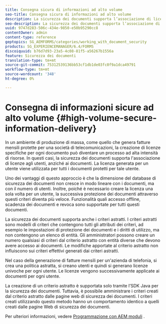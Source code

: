 ```yaml
---
title: Consegna sicura di informazioni ad alto volume
seo-title: Consegna sicura di informazioni ad alto volume
description: La sicurezza dei documenti supporta l’associazione di licenze agli utenti, anziché ai documenti negli ambienti di produzione di massa.
seo-description: La sicurezza dei documenti supporta l’associazione di licenze agli utenti, anziché ai documenti negli ambienti di produzione di massa.
uuid: 9747d283-506c-434e-9850-e50b95290cc8
contentOwner: admin
content-type: reference
geptopics: SG_AEMFORMS/categories/working_with_document_security
products: SG_EXPERIENCEMANAGER/6.4/FORMS
discoiquuid: b76d7d93-23a5-4c08-81f5-a56267b1556a
feature: Sicurezza dei documenti
translation-type: tm+mt
source-git-commit: 75312539136bb53cf1db1de03fc0f9a1dca49791
workflow-type: tm+mt
source-wordcount: '348'
ht-degree: 0%

---
```



# Consegna di informazioni sicure ad alto volume {#high-volume-secure-information-delivery}

In un ambiente di produzione di massa, come quello che genera fatture mensili protette per una società di telecomunicazioni, la creazione di licenze specifiche per ogni documento può diventare un processo ad alta intensità di risorse. In questi casi, la sicurezza dei documenti supporta l&#39;associazione di licenze agli utenti, anziché ai documenti. La licenza generata per un utente viene utilizzata per tutti i documenti protetti per tale utente.

Uno dei vantaggi di questo approccio è che la dimensione del database di sicurezza dei documenti non cresce in modo lineare con i documenti, ma con il numero di utenti. Inoltre, poiché è necessario creare la licenza una sola volta per un utente, la successiva protezione dei documenti attraverso questi criteri diventa più veloce. Funzionalità quali accesso offline, scadenza dei documenti e revoca sono supportate per tutti questi documenti.

La sicurezza dei documenti supporta anche i criteri astratti. I criteri astratti sono modelli di criteri che contengono tutti gli attributi dei criteri, ad esempio le impostazioni di protezione dei documenti e i diritti di utilizzo, ma non contengono un elenco di entità. Gli amministratori possono creare un numero qualsiasi di criteri dal criterio astratto con entità diverse che devono avere accesso ai documenti. Le modifiche apportate al criterio astratto non influiscono sui criteri effettivi generati dai criteri astratti.

Nel caso della generazione di fatture mensili per un&#39;azienda di telefonia, si crea una politica astratta, si creano utenti e quindi si generano licenze univoche per ogni utente. Le licenze vengono successivamente applicate ai documenti per ogni utente.

La creazione di un criterio astratto è supportata solo tramite l’SDK Java per la sicurezza dei documenti. Tuttavia, è possibile amministrare i criteri creati dal criterio astratto dalle pagine web di sicurezza dei documenti. I criteri creati utilizzando questo metodo hanno un comportamento identico a quelli creati dalle pagine Web di sicurezza dei documenti.

Per ulteriori informazioni, vedere [Programmazione con AEM moduli](https://www.adobe.com/go/learn_aemforms_programming_63) .
